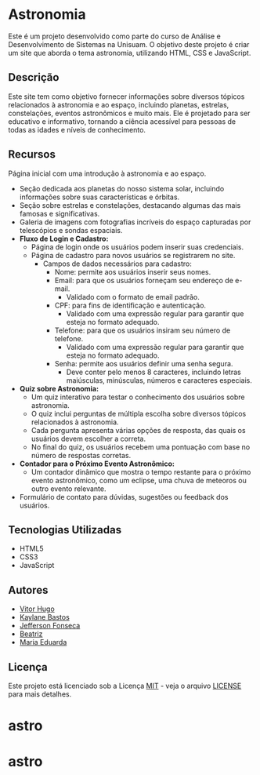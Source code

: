 # Astronomia

Este é um projeto desenvolvido como parte do curso de Análise e Desenvolvimento de Sistemas na Unisuam. O objetivo deste projeto é criar um site que aborda o tema astronomia, utilizando HTML, CSS e JavaScript.

## Descrição

Este site tem como objetivo fornecer informações sobre diversos tópicos relacionados à astronomia e ao espaço, incluindo planetas, estrelas, constelações, eventos astronômicos e muito mais. Ele é projetado para ser educativo e informativo, tornando a ciência acessível para pessoas de todas as idades e níveis de conhecimento.

## Recursos
 Página inicial com uma introdução à astronomia e ao espaço.
- Seção dedicada aos planetas do nosso sistema solar, incluindo informações sobre suas características e órbitas.
- Seção sobre estrelas e constelações, destacando algumas das mais famosas e significativas.
- Galeria de imagens com fotografias incríveis do espaço capturadas por telescópios e sondas espaciais.
- **Fluxo de Login e Cadastro:**
  - Página de login onde os usuários podem inserir suas credenciais.
  - Página de cadastro para novos usuários se registrarem no site.
    - Campos de dados necessários para cadastro:
      - Nome: permite aos usuários inserir seus nomes.
      - Email: para que os usuários forneçam seu endereço de e-mail.
        - Validado com o formato de email padrão.
      - CPF: para fins de identificação e autenticação.
        - Validado com uma expressão regular para garantir que esteja no formato adequado.
      - Telefone: para que os usuários insiram seu número de telefone.
        - Validado com uma expressão regular para garantir que esteja no formato adequado.
      - Senha: permite aos usuários definir uma senha segura.
        - Deve conter pelo menos 8 caracteres, incluindo letras maiúsculas, minúsculas, números e caracteres especiais.
- **Quiz sobre Astronomia:**
  - Um quiz interativo para testar o conhecimento dos usuários sobre astronomia.
  - O quiz inclui perguntas de múltipla escolha sobre diversos tópicos relacionados à astronomia.
  - Cada pergunta apresenta várias opções de resposta, das quais os usuários devem escolher a correta.
  - No final do quiz, os usuários recebem uma pontuação com base no número de respostas corretas.
- **Contador para o Próximo Evento Astronômico:**
  - Um contador dinâmico que mostra o tempo restante para o próximo evento astronômico, como um eclipse, uma chuva de meteoros ou outro evento relevante.
- Formulário de contato para dúvidas, sugestões ou feedback dos usuários.
    
## Tecnologias Utilizadas

- HTML5
- CSS3
- JavaScript

## Autores
- [Vitor Hugo](https://github.com/vitoinacio)
- [Kaylane Bastos](https://github.com/kaylanebaastos)
- [Jefferson Fonseca](https://github.com/devjefferson)
- [Beatriz](https://github.com/beatizmonteiro)
- [Maria Eduarda](https://github.com/mariaduda92)



## Licença

Este projeto está licenciado sob a Licença [MIT](https://opensource.org/licenses/MIT) - veja o arquivo [LICENSE](LICENSE) para mais detalhes.
# astro
# astro
